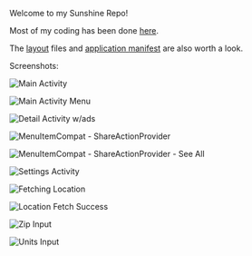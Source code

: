 Welcome to my Sunshine Repo!

Most of my coding has been done [here](https://github.com/mnasty/Sunshine/tree/master/Sunshine-Version-2/app/src/main/java/com/example/android/sunshine/app).

The [layout](https://github.com/mnasty/Sunshine/tree/master/Sunshine-Version-2/app/src/main/res/layout) files and [application manifest](https://github.com/mnasty/Sunshine/blob/master/Sunshine-Version-2/app/src/main/AndroidManifest.xml) are also worth a look.

Screenshots:

![Main Activity](https://cloud.githubusercontent.com/assets/20830151/21962269/388160e0-dae7-11e6-8402-79a48952082b.png)

![Main Activity Menu](https://cloud.githubusercontent.com/assets/20830151/22175066/64ee5144-dfb3-11e6-8416-05ce7e743bb8.png)

![Detail Activity w/ads](https://cloud.githubusercontent.com/assets/20830151/22192572/bdb790b8-e0fa-11e6-88fc-287c4d7a64a2.png)

![MenuItemCompat - ShareActionProvider](https://cloud.githubusercontent.com/assets/20830151/21962265/3880b83e-dae7-11e6-8deb-85f99ca49c65.png)

![MenuItemCompat - ShareActionProvider - See All](https://cloud.githubusercontent.com/assets/20830151/21962267/3880e7f0-dae7-11e6-82c0-426586494420.png)

![Settings Activity](https://cloud.githubusercontent.com/assets/20830151/22175067/64fb6410-dfb3-11e6-8e1d-ba7fffb27b69.png)

![Fetching Location](https://cloud.githubusercontent.com/assets/20830151/22175068/64fbb884-dfb3-11e6-903c-7a6fe781c728.png)

![Location Fetch Success](https://cloud.githubusercontent.com/assets/20830151/22175069/64fccc92-dfb3-11e6-908d-6deee0f72c00.png)

![Zip Input](https://cloud.githubusercontent.com/assets/20830151/21962270/3889373e-dae7-11e6-89d5-814dec8b6ce8.png)
 
![Units Input](https://cloud.githubusercontent.com/assets/20830151/21962271/388a3a30-dae7-11e6-90bb-e4f234056165.png)